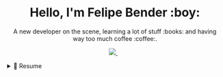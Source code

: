 <h1 align='center'>
  Hello, I'm Felipe Bender :boy:
</h1>

<p align='center'>
  A new developer on the scene, learning a lot of stuff :books: and having way too much coffee :coffee:.
</p>
<p align='center'>  
  <a href="https://www.linkedin.com/in/benderfelipe/">
    <img src="https://img.shields.io/badge/linkedin-%230077B5.svg?&style=for-the-badge&logo=linkedin&logoColor=white" />
  </a>&nbsp;&nbsp;
 </p>

<details>
  <summary>📃 Resume</summary>


## Education

- 📖 **System Analysis and Development**\
📆 2020 - 2023\
📍 **UNIPAR - Universidade Paranaesne** - Toledo/PR, Brazil

## Experience

- 👨‍💻 **Supot Manager / IT / Network Engineer JR**\
📆 2021 - Moment\
📍 **Oesteline** - Toledo/PR, Brazil

- 👨‍💻 **Cellphone Technician**\
📆 2020- 2021\
📍 **Junkercell** - Toledo/PR, Brazil


- 👨‍💻 **IT / Administrative**\
📆 2014 - 2016\
📍 **Prefeitura de Toledo** - Toledo/PR, Brazil

